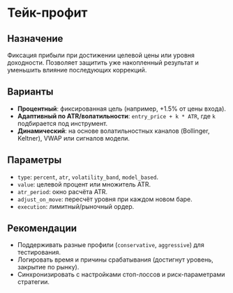 # Тейк-профит

## Назначение
Фиксация прибыли при достижении целевой цены или уровня доходности. Позволяет защитить уже накопленный результат и уменьшить влияние последующих коррекций.

## Варианты
- **Процентный**: фиксированная цель (например, +1.5% от цены входа).
- **Адаптивный по ATR/волатильности**: `entry_price + k * ATR`, где `k` подбирается под инструмент.
- **Динамический**: на основе волатильностных каналов (Bollinger, Keltner), VWAP или сигналов модели.

## Параметры
- `type`: `percent`, `atr`, `volatility_band`, `model_based`.
- `value`: целевой процент или множитель ATR.
- `atr_period`: окно расчёта ATR.
- `adjust_on_move`: пересчёт уровня при каждом новом баре.
- `execution`: лимитный/рыночный ордер.

## Рекомендации
- Поддерживать разные профили (`conservative`, `aggressive`) для тестирования.
- Логировать время и причины срабатывания (достигнут уровень, закрытие по рынку).
- Синхронизировать с настройками стоп-лоссов и риск-параметрами стратегии.
